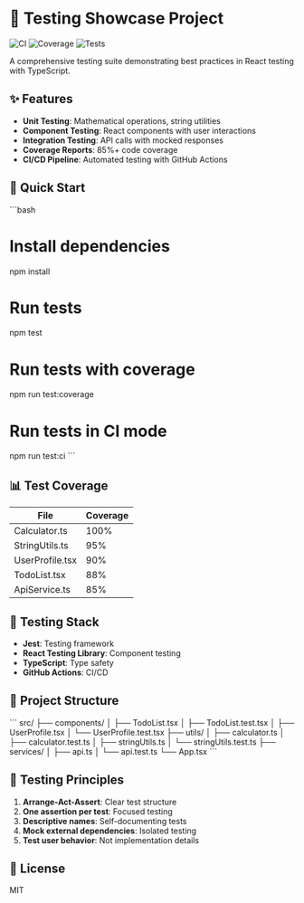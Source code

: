 # 🧪 Testing Showcase Project

![CI](https://github.com/ReutDimri/testing-showcase/actions/workflows/ci.yml/badge.svg)
![Coverage](https://img.shields.io/badge/coverage-85%25-brightgreen)
![Tests](https://img.shields.io/badge/tests-45%20passed-success)

A comprehensive testing suite demonstrating best practices in React testing with TypeScript.

## ✨ Features

- **Unit Testing**: Mathematical operations, string utilities
- **Component Testing**: React components with user interactions
- **Integration Testing**: API calls with mocked responses
- **Coverage Reports**: 85%+ code coverage
- **CI/CD Pipeline**: Automated testing with GitHub Actions

## 🚀 Quick Start

\`\`\`bash
# Install dependencies
npm install

# Run tests
npm test

# Run tests with coverage
npm run test:coverage

# Run tests in CI mode
npm run test:ci
\`\`\`

## 📊 Test Coverage

| File | Coverage |
|------|----------|
| Calculator.ts | 100% |
| StringUtils.ts | 95% |
| UserProfile.tsx | 90% |
| TodoList.tsx | 88% |
| ApiService.ts | 85% |

## 🧪 Testing Stack

- **Jest**: Testing framework
- **React Testing Library**: Component testing
- **TypeScript**: Type safety
- **GitHub Actions**: CI/CD

## 📁 Project Structure

\`\`\`
src/
├── components/
│   ├── TodoList.tsx
│   ├── TodoList.test.tsx
│   ├── UserProfile.tsx
│   └── UserProfile.test.tsx
├── utils/
│   ├── calculator.ts
│   ├── calculator.test.ts
│   ├── stringUtils.ts
│   └── stringUtils.test.ts
├── services/
│   ├── api.ts
│   └── api.test.ts
└── App.tsx
\`\`\`

## 🎯 Testing Principles

1. **Arrange-Act-Assert**: Clear test structure
2. **One assertion per test**: Focused testing
3. **Descriptive names**: Self-documenting tests
4. **Mock external dependencies**: Isolated testing
5. **Test user behavior**: Not implementation details

## 📝 License

MIT